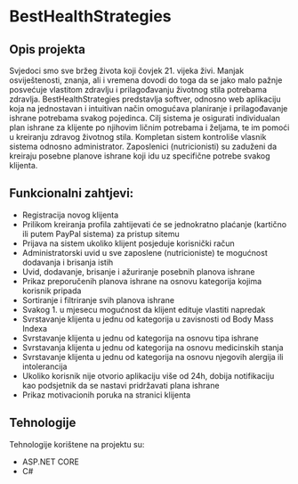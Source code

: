 # BestHealthStrategies

## Opis projekta
Svjedoci smo sve bržeg života koji čovjek 21. vijeka živi. Manjak osviještenosti, znanja, ali i vremena dovodi do toga da se jako malo pažnje posvećuje vlastitom zdravlju i prilagođavanju životnog stila potrebama zdravlja. BestHealthStrategies predstavlja softver, odnosno web aplikaciju koja na jednostavan i intuitivan način omogućava planiranje i prilagođavanje ishrane potrebama svakog pojedinca. Cilj sistema je osigurati individualan plan ishrane za klijente po njihovim ličnim potrebama i željama, te im pomoći u kreiranju zdravog životnog stila. Kompletan sistem kontroliše vlasnik sistema odnosno administrator. Zaposlenici (nutricionisti) su zaduženi da kreiraju posebne planove ishrane koji idu uz specifične potrebe svakog klijenta. 
	
## Funkcionalni zahtjevi:
*	Registracija novog klijenta
*	Prilikom kreiranja profila zahtijevati će se jednokratno plaćanje (kartično ili putem PayPal sistema) za pristup sitemu
*	Prijava na sistem ukoliko klijent posjeduje korisnički račun
*	Administratorski uvid u sve zaposlene (nutricioniste) te mogućnost dodavanja i brisanja istih
*	Uvid, dodavanje, brisanje i ažuriranje posebnih planova ishrane
*	Prikaz preporučenih planova ishrane na osnovu kategorija kojima korisnik pripada
*	Sortiranje i filtriranje svih planova ishrane
*	Svakog 1. u mjesecu mogućnost da klijent edituje vlastiti napredak
*	Svrstavanje klijenta u jednu od kategorija u zavisnosti od Body Mass Indexa
*	Svrstavanje klijenta u jednu od kategorija na osnovu tipa ishrane
*	Svrstavanja klijenta u jednu od kategorija na osnovu medicinskih stanja
*	Svrstavanje klijenta u jednu od kategorija na osnovu njegovih alergija ili intolerancija
*	Ukoliko korisnik nije otvorio aplikaciju više od 24h, dobija notifikaciju kao podsjetnik da se nastavi pridržavati plana ishrane
*	Prikaz motivacionih poruka na stranici klijenta
  
## Tehnologije
Tehnologije korištene na projektu su:
* ASP.NET CORE
* C#
